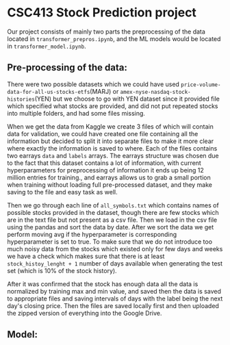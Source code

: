 # CSC413 Stock Prediction project

Our project consists of mainly two parts the preprocessing of the data located in `transformer_prepros.ipynb`,
and the ML models would be located in `transformer_model.ipynb`.

## Pre-processing of the data:

There were two possible datasets which we could have used `price-volume-data-for-all-us-stocks-etfs`(MARJ) 
or  `amex-nyse-nasdaq-stock-histories`(YEN) but we choose to go with YEN dataset since it provided file
which specified what stocks are provided, and did not put repeated stocks into multiple folders, and had
some files missing. 

When we get the data from Kaggle we create 3 files of which will contain data for validation, we  could have created one
file containing all the information but decided to split it into separate files to make it more clear where exactly the
information is saved to where. Each of the files contains two earrays  `data` and `labels` arrays. The earrays structure
was chosen due to the fact that this dataset contains a lot of information, with current hyperparameters for
preprocessing of information it ends up being 12 million entries for training., and earrays allows us to grab a small
portion when training without loading full pre-processed dataset, and they make saving to the file and easy task as well.



Then we go through each line of `all_symbols.txt` which contains names of possible stocks provided in the dataset, though
there are few stocks which are in the text file but not present as a csv file. Then we load in the csv file using the
pandas and sort the data by date. After we sort the data we get perform moving avg if the hyperparameter is corresponding
hyperparameter is set to true. To make sure that we do not introduce too much noisy data from the stocks which existed only
for few days and weeks we have a check which makes sure that there is at least `stock_histoy_lenght + 1` number of days
available when generating the test set (which is 10% of the stock history).


After it was confirmed that the stock has enough data all the data is normalized by training max and min value, and 
saved then the data is saved to appropriate files and saving intervals of days with the label being the next day's
closing price. Then the files are saved locally first and then uploaded the zipped version of everything into the Google
Drive.




## Model:

